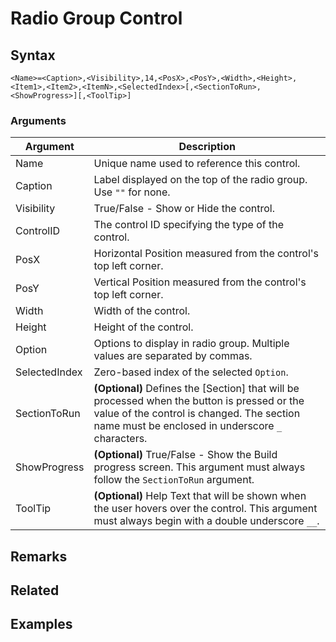 # Radio Group Control

## Syntax

```pebakery
<Name>=<Caption>,<Visibility>,14,<PosX>,<PosY>,<Width>,<Height>,<Item1>,<Item2>,<ItemN>,<SelectedIndex>[,<SectionToRun>,<ShowProgress>][,<ToolTip>]
```

### Arguments

| Argument | Description |
| --- | --- |
| Name | Unique name used to reference this control. |
| Caption | Label displayed on the top of the radio group. Use `""` for none. |
| Visibility | True/False - Show or Hide the control. |
| ControlID | The control ID specifying the type of the control. |
| PosX | Horizontal Position measured from the control's top left corner. |
| PosY | Vertical Position measured from the control's top left corner. |
| Width | Width of the control. |
| Height | Height of the control. |
| Option | Options to display in radio group. Multiple values are separated by commas. |
| SelectedIndex | Zero-based index of the selected `Option`. |
| SectionToRun | **(Optional)** Defines the [Section] that will be processed when the button is pressed or the value of the control is changed. The section name must be enclosed in underscore `_` characters. |
| ShowProgress | **(Optional)** True/False - Show the Build progress screen. This argument must always follow the `SectionToRun` argument. |
| ToolTip | **(Optional)** Help Text that will be shown when the user hovers over the control. This argument must always begin with a double underscore `__`. |

## Remarks

## Related

## Examples